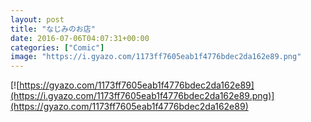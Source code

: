 ```yaml
---
layout: post
title: "なじみのお店"
date: 2016-07-06T04:07:31+00:00
categories: ["Comic"]
image: "https://i.gyazo.com/1173ff7605eab1f4776bdec2da162e89.png"
---
```


[![https://gyazo.com/1173ff7605eab1f4776bdec2da162e89](https://i.gyazo.com/1173ff7605eab1f4776bdec2da162e89.png)](https://gyazo.com/1173ff7605eab1f4776bdec2da162e89)
